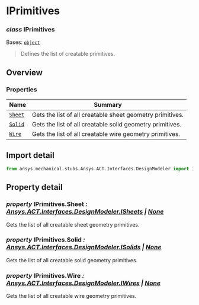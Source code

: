 <a id="iprimitives"></a>

# IPrimitives

<a id="IPrimitives"></a>

### *class* IPrimitives

Bases: [`object`](https://docs.python.org/3/library/functions.html#object)

> Defines the list of creatable primitives.

> <!-- !! processed by numpydoc !! -->

<a id="overview"></a>

## Overview

### Properties

| Name | Summary |
|-------------------------------------------------------|-------------------------------------------------------------|
| [`Sheet`](#IPrimitives.Sheet)                         | Gets the list of all creatable sheet geometry primitives.   |
| [`Solid`](../../Automation/Mechanical/Solid.md#Solid) | Gets the list of all creatable solid geometry primitives.   |
| [`Wire`](#IPrimitives.Wire)                           | Gets the list of all creatable wire geometry primitives.    |

<a id="import-detail"></a>

## Import detail

```python
from ansys.mechanical.stubs.Ansys.ACT.Interfaces.DesignModeler import IPrimitives
```

<a id="property-detail"></a>

## Property detail

<a id="IPrimitives.Sheet"></a>

### *property* IPrimitives.Sheet *: [Ansys.ACT.Interfaces.DesignModeler.ISheets](ISheets.md#ISheets) | [None](https://docs.python.org/3/library/constants.html#None)*

Gets the list of all creatable sheet geometry primitives.

<!-- !! processed by numpydoc !! -->

<a id="IPrimitives.Solid"></a>

### *property* IPrimitives.Solid *: [Ansys.ACT.Interfaces.DesignModeler.ISolids](ISolids.md#ISolids) | [None](https://docs.python.org/3/library/constants.html#None)*

Gets the list of all creatable solid geometry primitives.

<!-- !! processed by numpydoc !! -->

<a id="IPrimitives.Wire"></a>

### *property* IPrimitives.Wire *: [Ansys.ACT.Interfaces.DesignModeler.IWires](IWires.md#IWires) | [None](https://docs.python.org/3/library/constants.html#None)*

Gets the list of all creatable wire geometry primitives.

<!-- !! processed by numpydoc !! -->

